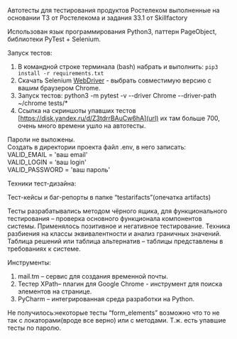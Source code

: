Автотесты для тестирования продуктов Ростелеком выполненные на основании ТЗ от Ростелекома и задания 33.1 от Skillfactory 

Использован язык программирования Python3, паттерн PageObject, библиотеки PyTest + Selenium.

Запуск тестов:
1) В командной строке терминала (bash) набрать и выполнить: 
`pip3 install -r requirements.txt`
2) Скачать Selenium [WebDriver](https://chromedriver.chromium.org/downloads) - выбрать совместимую версию с вашим браузером Chrome.
3) Запуск тестов: python3 -m pytest -v --driver Chrome --driver-path ~/chrome tests/*
4) Ссылка на скриншоты упавших тестов [https://disk.yandex.ru/d/Z3tdrrBAuCw6hA](url) их там больше 700, очень много времени ушло на автотесты.

Пароли не выложены. <BR>
Создать в директории проекта файл .env, в него записать: <BR> 
VALID_EMAIL = 'ваш email'<BR>
VALID_LOGIN = ‘ваш login'<BR>
VALID_PASSWORD = 'ваш пароль'

Техники тест-дизайна:

Тест-кейсы и баг-репорты в папке “testarifacts”(опечатка artifacts)

Тесты разрабатывались методом чёрного ящика, для функционального тестирования – проверка основного функционала компонентов системы.
Применялось позитивное и негативное тестирование.
Техника разбиения на классы эквивалентности и анализ граничных значений.
Таблица решений или таблица альтернатив – таблицы представлены в требованиях к системе.

Инструменты:
1) mail.tm – сервис для создания временной почты.
2) Тестер XPath– плагин для Google Chrome - инструмент для поиска элементов на странице.
3) PyCharm – интегрированная среда разработки на Python.

Не получилось:некоторые тесты “form_elements” возможно что то не так с локаторами(вроде все верно) или с методами. Т.ж. есть упавшие тесты по паролю.
